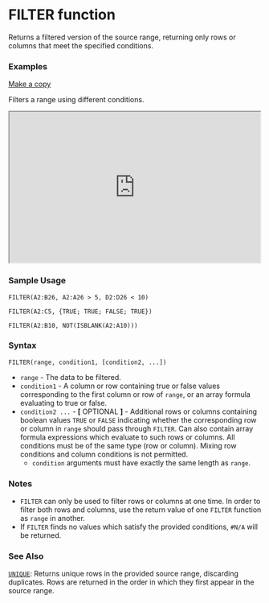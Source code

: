 # FILTER function

Returns a filtered version of the source range, returning only rows or columns that meet the specified conditions.

### Examples

[Make a copy](https://docs.google.com/spreadsheets/d/1caULJLQvQuzBnCN7rO9utg0xSKrYms7wM0Ph7A2JXY4/copy)

Filters a range using different conditions.

<iframe height="300" src="https://docs.google.com/spreadsheet/pub?key=0As3tAuweYU9QdHhvUlROQUFTOTJOUXg2bGF0OGp2T3c&output=html&widget=true" width="500"></iframe>

### Sample Usage

`FILTER(A2:B26, A2:A26 > 5, D2:D26 < 10)`

`FILTER(A2:C5, {TRUE; TRUE; FALSE; TRUE})`

`FILTER(A2:B10, NOT(ISBLANK(A2:A10)))`

### Syntax

`FILTER(range, condition1, [condition2, ...])`

* `range` - The data to be filtered.
* `condition1` - A column or row containing true or false values corresponding to the first column or row of `range`, or an array formula evaluating to true or false.
* `condition2 ...` - **[** OPTIONAL **]** - Additional rows or columns containing boolean values `TRUE` or `FALSE` indicating whether the corresponding row or column in `range` should pass through `FILTER`. Can also contain array formula expressions which evaluate to such rows or columns. All conditions must be of the same type (row or column). Mixing row conditions and column conditions is not permitted.
  * `condition` arguments must have exactly the same length as `range`.

### Notes

* `FILTER` can only be used to filter rows or columns at one time. In order to filter both rows and columns, use the return value of one `FILTER` function as `range` in another.
* If `FILTER` finds no values which satisfy the provided conditions, `#N/A` will be returned.

### See Also

[`UNIQUE`](https://support.google.com/docs/answer/3093198): Returns unique rows in the provided source range, discarding duplicates. Rows are returned in the order in which they first appear in the source range.
